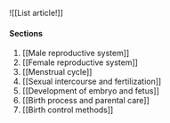 ![[List article!]]

#### Sections
1. [[Male reproductive system]]
2. [[Female reproductive system]]
3. [[Menstrual cycle]]
4. [[Sexual intercourse and fertilization]]
5. [[Development of embryo and fetus]]
6. [[Birth process and parental care]]
7. [[Birth control methods]]
